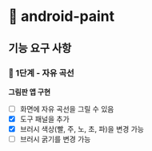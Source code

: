 # 🎨 android-paint

## 기능 요구 사항

### 🚀 1단계 - 자유 곡선
**그림판 앱 구현**
- [ ] 화면에 자유 곡선을 그릴 수 있음
- [x] 도구 패널을 추가
- [x] 브러시 색상(빨, 주, 노, 초, 파)을 변경 가능
- [ ] 브러시 굵기를 변경 가능
